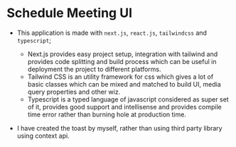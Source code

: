 # Schedule Meeting UI

- This application is made with `next.js`, `react.js`, `tailwindcss` and `typescript`;

  - Next.js provides easy project setup, integration with tailwind and provides code splitting and build process which can be useful in deployment the project to different platforms.
  - Tailwind CSS is an utility framework for css which gives a lot of basic classes which can be mixed and matched to build UI, media query properties and other wiz.
  - Typescript is a typed language of javascript considered as super set of it, provides good support and intellisense and provides compile time error rather than burning hole at production time.

- I have created the toast by myself, rather than using third party library using context api.
